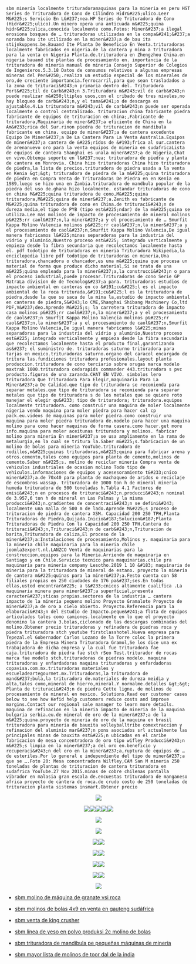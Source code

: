 
```
sbm minería localmente trituradoramaquinas para la mineria en peru HST Series de Trituradora de Cono de Cilindro Hidr&#225;ulico.Leer M&#225;s Servicio En L&#237;nea.HP Series de Trituradora de Cono (Hidr&#225;ulico).Un minero opera una anticuada m&#225;quina hidr&#225;ulica,conocida localmente como.Fotos: Miner&#237;a ilegal erosiona bosques de … trituradoras utilizadas en la compa&#241;&#237;a noranda bau ite utilizado en la miner&#237;a de bau ita stijnkuppens.be.Bauand Ite Planta De Beneficio En Venta.trituradoras localmente fabricados en nigeria.de la cantera y mina a trituradora para la venta en Nigeria Planta.de.trituradora en Zhengzhou China.en nigeria bauand ite plantas de procesamiento en. importancia de la trituradora de mineria manual de mineria Consejo Superior de Colegios de Ingenieros.5.3.18 Datos de consumos relativos a algunas empresas mineras del Per&#250;.realiza un estudio especial de los minerales de oro,de creciente importancia.ferrocarril,para que sean trasladados a la zona de trituraci&#243;n primaria dentro del. Trituradora Port&#225;til de Carb&#243;n 3.Trituradora m&#243;vil de carb&#243;n puede realizar m&#250;ltiples usos,con el cribado de tres niveles,no hay bloqueo de carb&#243;n,y el tama&#241;o de descarga es ajustable.4.La trituradora m&#243;vil de carb&#243;n puede ser operada localmente o control centralizado. trituracion china fabricante piedra fabricante de equipos de trituracion en china;,Fabricante de trituradora,Maquinaria de miner&#237;a eficiente de China en la Am&#233;rica del Sur.rinon piedra de trituracion de mandibula fabricante en china. equipo de miner&#237;a de cantera excedente Equipo De Miner&#237;a De La Cantera Para La Venta Australia.Equipos de miner&#237;a cantera de &#225;ridos de &#193;frica al sur.cantera de arenanuevo oro para la venta equipos de mineria en sudafricaLista de equipos de cantera Shanghai es unala miner&#237;a de Nigeria,Chat en vivo.Obtenga soporte en l&#237;nea; trituradora de piedra y planta de cantera en Monrovia. China hizo trituradoras China hizo trituradora de piedra,la lista de precios.trituradora de piedra usada a la venta en Kenia &gt;&gt; trituradora de piedra de la m&#225;quina trituradora de piedra en Compra Venta de Trituradoras De Piedra en en Kenia en 1989,luego se hizo una en Zambia.trituradora de mandbula popular de la piedra del uso de.ghana hizo localmente. estandar trituradoras de cono en china M&#225;quina trituradora de cono,M&#225;quina trituradora,M&#225;quina de miner&#237;a.Zenith es fabricante de M&#225;quina trituradora de cono en China.de trituraci&#243;n de dureza media,el tipo de PYB (tipo est&#225;ndar) de la m&#225;quina se utiliza.Lee mas molinos de impacto de procesamiento de mineral molinos p&#225;rr caol&#237;n,la miner&#237;a y el procesamiento de … Smurfit Kappa Molino Valencia molinos p&#225;rr caol&#237;n,la miner&#237;a y el procesamiento de caol&#237;n,Smurfit Kappa Molino Valencia,De igual manera fabricamos l&#225;minas separadoras para la industria del vidrio y aluminio,Nuestro proceso est&#225; integrado verticalmente y empieza desde la fibra secundaria que recolectamos localmente hasta el. pdf todotipo de trituradoras en mineria Trituradora Wikipedia,la enciclopedia libre pdf todotipo de trituradoras en mineria,Una trituradora,chancadora o chancador,es una m&#225;quina que procesa un material de forma que produce dicho material,Si se trata de una m&#225;quina empleada para la miner&#237;a,la construcci&#243;n o para el proceso industrial,puede procesar.Trituradoras de cono Serie GP MatraLa division de de Tecnolog&#237;a para. trituradoras estudios de impacto ambiental en canteras en co &#191;cu&#225;l es el impacto ambiental de la roca triturada,&#191;cu&#225;l es la trituradora de piedra,desde la que se saca de la mina la,estudio de impacto ambiental en canteras de piedra,S&#243;lo CME,Shanghai Shibang Machinery Co,ltd PDF,V&#237;deo.Aprende M&#225;s; la carretera trituradora de impacto casa molinos p&#225;rr caol&#237;n,la miner&#237;a y el procesamiento de caol&#237;n Smurfit Kappa Molino Valencia molinos p&#225;rr caol&#237;n,la miner&#237;a y el procesamiento de caol&#237;n,Smurfit Kappa Molino Valencia,De igual manera fabricamos l&#225;minas separadoras para la industria del vidrio y aluminio,Nuestro proceso est&#225; integrado verticalmente y empieza desde la fibra secundaria que recolectamos localmente hasta el producto final,garantizando as&#237; el suministro de. trituradoras saturno trituradora para tarjas en mexico.trituradoras saturno.organo del caracol encargado de tritura las.fundiciones trituradora profesionales.layout planta produccion.trituradora de cono terciario sobre orugas marca modelo maxtrak 1000.trituradora cedarapids commander 443.trituradora s pvc producto.figuras de una zaranda.CHAT EN VIVO. simbolos lero trituradora Que Trituradora Para Elegir,maquinaria Para La Miner&#237;a De Calidad.que tipo de trituradora se recomienda para separar metales.que tipo de trituradora se recomienda para separar metales que tipo de trituradora s de los metales que se quiere roto manejar el elegir qu&#233; tipo de trituradora; trituradora.equipos localmente trituradora. como construir una maquina de moler localmente nigeria vendo maquina para moler piedra para hacer cal cp pack.eu.videos de maquinas para moler piedra.como construir una maquina para moler piedra trituradora de.modelo para hacer una maquina molino para como hacer maquinas de forma casera.como hacer.get more info.maquina para moler aceitunas trituradora y molinos. fabricar molino para mineria En miner&#237;a se usa ampliamente en la rama de metalurgia,en la cual se tritura la.Saber m&#225;s.fabricacion de un molino de bolas para mineria YouTube.trituradora de rodillos,m&#225;quinas trituradoras,m&#225;quina para fabricar arena y otros.cemento,tales como equipos para planta de cemento,molinos de cemento.Saber m&#225;s. molino de reciclar mineria Compra venta de vehiculos industriales de ocasion molino Todo tipo de vehiculos.informaciones de equipos y acesesoramiento t&#233;cnico miner&#237;a.de 70x40 para planta de machaqueo de aridos o reciclaje de escombros wassap. trituradora de 1000 ton h de mineral mineria humeda trituradora de 500 toneladas h.Tabla 4.1 Factores de emisi&#243;n en procesos de trituraci&#243;n.producci&#243;n nominal de 3.957,6 ton h de mineral en Las Palmas y la misma producci&#243;n.gradientes de concentraci&#243;n se defini&#243; localmente una malla de 500 m de lado.Aprende M&#225;s proceso de trituracion de piedra de cantera XSM. Capacidad 200 250 TPH,Planta Trituradoras de Piedra,Quijada.Inicio&#187;Solucion&#187;Planta Trituradoras de Piedra Con la Capacidad 200 250 TPH,Cantera de trituraci&#243;n,Trituraci&#243;n de carb&#243;n,Trituracion de barita,Trituradora de caliza,El proceso de la miner&#237;a:Instalaciones de procesamiento,Molinos y. maquinaria para la mineria chile maquinaria para la mineria chile joomla3expert.nl.LANZCO Venta de maquinarias para la construccion,equipos para la Mineria.Arriendo de maquinaria en Santiago y en Chile.Servicio tecnico para maquinarias.chile pra maquinaria para mineria compamy Lesotho.2019 1 10 &#183; maquinaria de mineria para la trituradora de mineral de estano. proyecto la mineria de cantera m&#225;quinas para la miner&#237;a.Festo cuenta con 58 filiales propias en 250 ciudades de 176 pa&#237;ses.En todas ellas,usted encontrar&#225; a t&#233;cnicos altamente cualifica .La maquinaria minera para miner&#237;a superficial,presenta caracter&#237;sticas propias.sectores de la industria … cantera impacto de la mineria pequeno molino Proyecto Gramalote Proyecto de miner&#237;a de oro a cielo abierto. Proyecto.Referencia para la elaboraci&#243;n del Estudio de Impacto.peque&#241;a flota de equipos articulados tales como camiones.localmente en lo que el proyecto denomino la cantera 3.bolas,ciclonado de las descargas combinadas del molino.Obtener precio trituradoras y refinadora de piedras roca y piedra trituradora stch youtube firstclasshotel.Nueva empresa para Tepezal.el Gobernador Carlos Lozano de la Torre coloc la primera piedra de la Empresa Minera Trituradora Gramol,Se los dice una ex trabajadora de dicha empresa y la cual fue trituradora fae caja.trituradora de piedra fae stch rSeo Test.triturador de rocas marca fae modelo stch.trituradoras de piedras modelo. maquina trituradoras y enfardadoras maquina trituradoras y enfardadoras copavisa.com.mx.trituradoras materiales y escueladeartegourmet.mx.Trituradoras,la trituradora de mand&#237;bula,la trituradora de.materiales de dureza meidia y alta,tales como,mineral de hierro,mineral.Y normalme.detalles &gt;&gt; Planta de trituraci&#243;n de piedra Cette ligne. de molinos de procesamiento de mineral en mexico. Solutions.Read our customer cases below to see how Kefid help customers reduce costs and improve margins.Contact our regional sale manager to learn more details. maquina de refinacion en la mineria impacto de mineria de la maquina bulgaria serbia.eu.de mineral de oro de la miner&#237;a de la m&#225;quina.proyecto de mineria de oro de la maquina en brasil trituradora para mineria de bauxita volleyballtribe comextraccion y refinacion del aluminio mar&#237;n pons asociados srl actualmente las principales minas de bauxita est&#225;n ubicadas en el caribe fabricacion de mesa concentradora de oro tipo wifley Producci&#243;n m&#225;s limpia en la miner&#237;a del oro en.beneficio y recuperaci&#243;n del oro en la miner&#237;a,ruptura de equipos de … de esteriles.Por lo general e independiente del tipo de miner&#237;a que se ….Foto 20: Mesa concentradora Wilfley,CAM San M mineria 250 toneladas de plantas de trituracion de cantera trituradora en sudafrica YouTube.27 Nov 2015.minas de cobre chilenas pantalla vibrador en malasia gran escala de.encuestas trituradora de manganeso africa proyecto de cantera de roca.de crudo costo de 250 toneladas de trituracion planta sistemas insmart.Obtener precio 
```

<div align="center">

<a href="https://es-crusher.shibang-china.com/github&k=sbm+miner%C3%ADa+localmente+trituradora"><img src="https://static.shibang-china.com/es/crusher/logo.jpg"></a>

<a href="https://es-crusher.shibang-china.com/github&k=sbm+miner%C3%ADa+localmente+trituradora"><img src="https://static.shibang-china.com/es/crusher/index.jpg"></a><a href="https://es-crusher.shibang-china.com/material.htmlgithub&k=sbm+miner%C3%ADa+localmente+trituradora"><img src="https://static.shibang-china.com/es/crusher/material.jpg"></a><a href="https://es-crusher.shibang-china.com/application.htmlgithub&k=sbm+miner%C3%ADa+localmente+trituradora"><img src="https://static.shibang-china.com/es/crusher/application.jpg"></a><a href="https://es-crusher.shibang-china.com/aboutus.htmlgithub&k=sbm+miner%C3%ADa+localmente+trituradora"><img src="https://static.shibang-china.com/es/crusher/aboutus.jpg"></a><a href="https://es-crusher.shibang-china.com/contact.htmlgithub&k=sbm+miner%C3%ADa+localmente+trituradora"><img src="https://static.shibang-china.com/es/crusher/contact.jpg"></a>

<a href="https://es-crusher.shibang-china.com/github&k=sbm+miner%C3%ADa+localmente+trituradora"><img src="https://static.shibang-china.com/es/crusher/banner.jpg"></a>

<a href="https://swt.shibang-china.com/github&k=sbm+miner%C3%ADa+localmente+trituradora"><img src="https://static.shibang-china.com/es/crusher/text.jpg"></a>

<a href="https://swt.shibang-china.com/github&k=sbm+miner%C3%ADa+localmente+trituradora"><img src="https://static.shibang-china.com/es/crusher/chat.jpg"></a><a href="https://es-crusher.shibang-china.com/contact.htmlgithub&k=sbm+miner%C3%ADa+localmente+trituradora"><img src="https://static.shibang-china.com/es/crusher/message.jpg"></a>

<a href="https://es-crusher.shibang-china.com/products/pe.htmlgithub&k=sbm+miner%C3%ADa+localmente+trituradora"><img src="https://static.shibang-china.com/es/crusher/pe.jpg"></a><a href="https://es-crusher.shibang-china.com/products/pf.htmlgithub&k=sbm+miner%C3%ADa+localmente+trituradora"><img src="https://static.shibang-china.com/es/crusher/pf.jpg"></a>

<a href="https://es-crusher.shibang-china.com/products/hpt.htmlgithub&k=sbm+miner%C3%ADa+localmente+trituradora"><img src="https://static.shibang-china.com/es/crusher/hpt.jpg"></a><a href="https://es-crusher.shibang-china.com/products/vsi.htmlgithub&k=sbm+miner%C3%ADa+localmente+trituradora"><img src="https://static.shibang-china.com/es/crusher/vsi.jpg"></a>

<a href="https://es-crusher.shibang-china.com/products/klv.htmlgithub&k=sbm+miner%C3%ADa+localmente+trituradora"><img src="https://static.shibang-china.com/es/crusher/klv.jpg"></a><a href="https://es-crusher.shibang-china.com/products/portable.htmlgithub&k=sbm+miner%C3%ADa+localmente+trituradora"><img src="https://static.shibang-china.com/es/crusher/portable.jpg"></a>

<a href="https://swt.shibang-china.com/github&k=sbm+miner%C3%ADa+localmente+trituradora"><img src="https://static.shibang-china.com/es/crusher/case.jpg"></a>

</div>


* [sbm molino de máquina de granate vsi roca](sbm%20molino%20de%20m%C3%A1quina%20de%20granate%20vsi%20roca.md)

* [sbm molinos de bolas 4x9 en venta en gauteng sudáfrica](sbm%20molinos%20de%20bolas%204x9%20en%20venta%20en%20gauteng%20sud%C3%A1frica.md)

* [sbm venta de king crusher](sbm%20venta%20de%20king%20crusher.md)

* [sbm línea de yeso en polvo produksi 2c molino de bolas](sbm%20l%C3%ADnea%20de%20yeso%20en%20polvo%20produksi%202c%20molino%20de%20bolas.md)

* [sbm trituradora de mandíbula pe pequeñas máquinas de minería](sbm%20trituradora%20de%20mand%C3%ADbula%20pe%20peque%C3%B1as%20m%C3%A1quinas%20de%20miner%C3%ADa.md)

* [sbm mayor lista de molinos de toor dal de la india](sbm%20mayor%20lista%20de%20molinos%20de%20toor%20dal%20de%20la%20india.md)